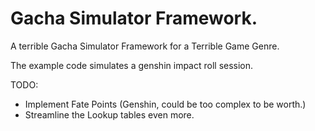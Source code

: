 # Gacha Simulator Framework.
 A terrible Gacha Simulator Framework for a Terrible Game Genre.
 
 The example code simulates a genshin impact roll session.
 
 TODO:
- Implement Fate Points (Genshin, could be too complex to be worth.)
- Streamline the Lookup tables even more.
